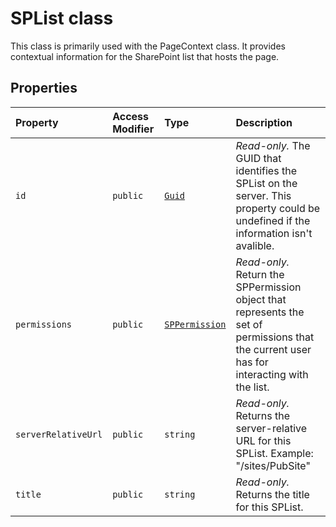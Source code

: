 # SPList class







This class is primarily used with the PageContext class. It provides contextual information for the SharePoint list that hosts the page.



## Properties

| Property	   | Access Modifier | Type	| Description|
|:-------------|:----|:-------|:-----------|
|`id`     | `public` | [`Guid`](../sp-core-library/guid.md) | _Read-only._ The GUID that identifies the SPList on the server. This property could be undefined if the information isn't avalible. |
|`permissions`     | `public` | [`SPPermission`](../sp-page-context/sppermission.md) | _Read-only._ Return the SPPermission object that represents the set of permissions that the current user has for interacting with the list. |
|`serverRelativeUrl`     | `public` | `string` | _Read-only._ Returns the server-relative URL for this SPList. Example: "/sites/PubSite" |
|`title`     | `public` | `string` | _Read-only._ Returns the title for this SPList. |







